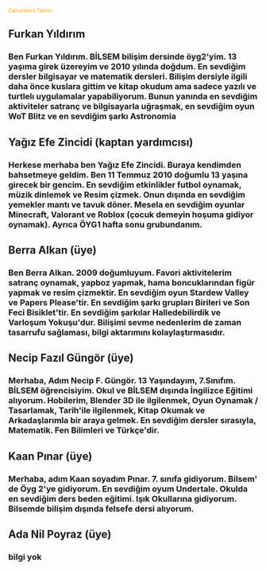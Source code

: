 <!DOCTYPE html>
<html>
  <head>
    <meta charset="utf-8">
    <title>Ana Sayfa</title>
  </head>
  <body>
    <font color="orange" size="1"> Calcurators Takımı </font>
    <h2>Furkan Yıldırım</h2>
    <h3>Ben Furkan Yıldırım. BİLSEM bilişim dersinde öyg2'yim. 13 yaşıma girek üzereyim ve 2010 yılında doğdum. En sevdiğim dersler bilgisayar ve matematik dersleri. Bilişim dersiyle ilgili daha önce kuslara gittim ve kitap okudum ama sadece yazılı ve turtlelı uygulamalar yapabiliyorum. Bunun yanında en sevdiğim aktiviteler satranç ve bilgisayarla uğraşmak, en sevdiğim oyun WoT Blitz ve en sevdiğim şarkı Astronomia</h3>
    <h2>Yağız Efe Zincidi (kaptan yardımcısı)</h2>
    <h3>Herkese merhaba ben Yağız Efe Zincidi. Buraya kendimden bahsetmeye geldim. Ben 11 Temmuz 2010 doğumlu 13 yaşına girecek bir gencim. En sevdiğim etkinlikler futbol oynamak, müzik dinlemek ve Resim çizmek. Onun dışında en sevdiğim yemekler mantı ve tavuk döner. Mesela en sevdiğim oyunlar Minecraft, Valorant ve Roblox (çocuk demeyin hoşuma gidiyor oynamak). Ayrıca ÖYG1 hafta sonu grubundanım. </h3>
    <h2>Berra Alkan (üye)</h2>
    <h3>Ben Berra Alkan. 2009 doğumluyum. Favori aktivitelerim satranç oynamak, yapboz yapmak, hama boncuklarından figür yapmak ve resim çizmektir. En sevdiğim oyun Stardew Valley ve Papers Please'tir. En sevdiğim şarkı grupları Birileri ve Son Feci Bisiklet'tir. En sevdiğim şarkılar Halledebilirdik ve Varloşum Yokuşu'dur. Bilişimi sevme nedenlerim de zaman tasarrufu sağlaması, bilgi aktarımını kolaylaştırmasıdır.</h3>
    <h2>Necip Fazıl Güngör (üye)</h2>
    <h3>Merhaba, Adım Necip F. Güngör. 13 Yaşındayım, 7.Sınıfım. BİLSEM öğrencisiyim. Okul ve BİLSEM dışında İngilizce Eğitimi alıyorum. Hobilerim, Blender 3D ile ilgilenmek, Oyun Oynamak / Tasarlamak, Tarih'ile ilgilenmek, Kitap Okumak ve Arkadaşlarımla bir araya gelmek. En sevdiğim dersler sırasıyla, Matematik. Fen Bilimleri ve Türkçe'dir.</h3>
    <h2>Kaan Pınar (üye)</h2>
    <h3>Merhaba, adım Kaan soyadım Pınar. 7. sınıfa gidiyorum. Bilsem' de Öyg 2'ye gidiyorum. En sevdiğim oyum Undertale. Okulda en sevdiğim ders beden eğitimi. Işık Okullarına gidiyorum. Bilsemde bilişim dışında felsefe dersi alıyorum.</h3>
    <h2>Ada Nil Poyraz (üye)</h2>
    <h3>bilgi yok</h3>
  </body>
</html>
